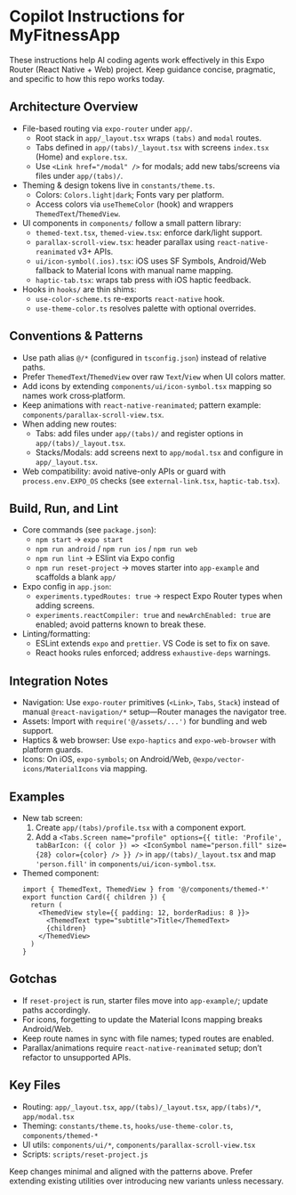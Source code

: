 # Copilot Instructions for MyFitnessApp

These instructions help AI coding agents work effectively in this Expo Router (React Native + Web) project. Keep guidance concise, pragmatic, and specific to how this repo works today.

## Architecture Overview

- File-based routing via `expo-router` under `app/`.
  - Root stack in `app/_layout.tsx` wraps `(tabs)` and `modal` routes.
  - Tabs defined in `app/(tabs)/_layout.tsx` with screens `index.tsx` (Home) and `explore.tsx`.
  - Use `<Link href="/modal" />` for modals; add new tabs/screens via files under `app/(tabs)/`.
- Theming & design tokens live in `constants/theme.ts`.
  - Colors: `Colors.light|dark`; Fonts vary per platform.
  - Access colors via `useThemeColor` (hook) and wrappers `ThemedText`/`ThemedView`.
- UI components in `components/` follow a small pattern library:
  - `themed-text.tsx`, `themed-view.tsx`: enforce dark/light support.
  - `parallax-scroll-view.tsx`: header parallax using `react-native-reanimated` v3+ APIs.
  - `ui/icon-symbol(.ios).tsx`: iOS uses SF Symbols, Android/Web fallback to Material Icons with manual name mapping.
  - `haptic-tab.tsx`: wraps tab press with iOS haptic feedback.
- Hooks in `hooks/` are thin shims:
  - `use-color-scheme.ts` re-exports `react-native` hook.
  - `use-theme-color.ts` resolves palette with optional overrides.

## Conventions & Patterns

- Use path alias `@/*` (configured in `tsconfig.json`) instead of relative paths.
- Prefer `ThemedText`/`ThemedView` over raw `Text`/`View` when UI colors matter.
- Add icons by extending `components/ui/icon-symbol.tsx` mapping so names work cross‑platform.
- Keep animations with `react-native-reanimated`; pattern example: `components/parallax-scroll-view.tsx`.
- When adding new routes:
  - Tabs: add files under `app/(tabs)/` and register options in `app/(tabs)/_layout.tsx`.
  - Stacks/Modals: add screens next to `app/modal.tsx` and configure in `app/_layout.tsx`.
- Web compatibility: avoid native-only APIs or guard with `process.env.EXPO_OS` checks (see `external-link.tsx`, `haptic-tab.tsx`).

## Build, Run, and Lint

- Core commands (see `package.json`):
  - `npm start` → `expo start`
  - `npm run android` / `npm run ios` / `npm run web`
  - `npm run lint` → ESlint via Expo config
  - `npm run reset-project` → moves starter into `app-example` and scaffolds a blank `app/`
- Expo config in `app.json`:
  - `experiments.typedRoutes: true` → respect Expo Router types when adding screens.
  - `experiments.reactCompiler: true` and `newArchEnabled: true` are enabled; avoid patterns known to break these.
- Linting/formatting:
  - ESLint extends `expo` and `prettier`. VS Code is set to fix on save.
  - React hooks rules enforced; address `exhaustive-deps` warnings.

## Integration Notes

- Navigation: Use `expo-router` primitives (`<Link>`, `Tabs`, `Stack`) instead of manual `@react-navigation/*` setup—Router manages the navigator tree.
- Assets: Import with `require('@/assets/...')` for bundling and web support.
- Haptics & web browser: Use `expo-haptics` and `expo-web-browser` with platform guards.
- Icons: On iOS, `expo-symbols`; on Android/Web, `@expo/vector-icons/MaterialIcons` via mapping.

## Examples

- New tab screen:
  1. Create `app/(tabs)/profile.tsx` with a component export.
  2. Add a `<Tabs.Screen name="profile" options={{ title: 'Profile', tabBarIcon: ({ color }) => <IconSymbol name="person.fill" size={28} color={color} /> }} />` in `app/(tabs)/_layout.tsx` and map `'person.fill'` in `components/ui/icon-symbol.tsx`.
- Themed component:
  ```tsx
  import { ThemedText, ThemedView } from '@/components/themed-*'
  export function Card({ children }) {
    return (
      <ThemedView style={{ padding: 12, borderRadius: 8 }}>
        <ThemedText type="subtitle">Title</ThemedText>
        {children}
      </ThemedView>
    )
  }
  ```

## Gotchas

- If `reset-project` is run, starter files move into `app-example/`; update paths accordingly.
- For icons, forgetting to update the Material Icons mapping breaks Android/Web.
- Keep route names in sync with file names; typed routes are enabled.
- Parallax/animations require `react-native-reanimated` setup; don’t refactor to unsupported APIs.

## Key Files

- Routing: `app/_layout.tsx`, `app/(tabs)/_layout.tsx`, `app/(tabs)/*`, `app/modal.tsx`
- Theming: `constants/theme.ts`, `hooks/use-theme-color.ts`, `components/themed-*`
- UI utils: `components/ui/*`, `components/parallax-scroll-view.tsx`
- Scripts: `scripts/reset-project.js`

Keep changes minimal and aligned with the patterns above. Prefer extending existing utilities over introducing new variants unless necessary.
